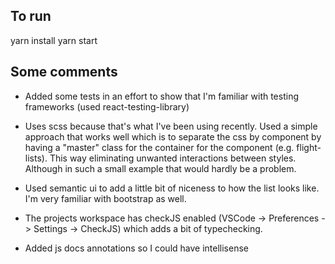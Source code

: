 ## To run

yarn install
yarn start

## Some comments

- Added some tests in an effort to show that I'm familiar with testing frameworks (used react-testing-library)

- Uses scss because that's what I've been using recently. Used a simple approach that works well which is to separate the css by component by having a "master" class for the container for the component (e.g. flight-lists). This way eliminating unwanted interactions between styles. Although in such a small example that would hardly be a problem.

- Used semantic ui to add a little bit of niceness to how the list looks like. I'm very familiar with bootstrap as well.

- The projects workspace has checkJS enabled (VSCode -> Preferences -> Settings -> CheckJS) which adds a bit of typechecking.

- Added js docs annotations so I could have intellisense
